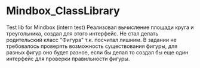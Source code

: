 # Mindbox_ClassLibrary
Test lib for Mindbox (intern test)
Реализовал вычисление площади круга и треугольника, создал для этого интерфейс. Не стал делать родительский класс "Фигура" т.к. посчитал лишним.
В задании не требовалось проверять возможность существования фигуры, для разных фигур оно будет разное,
если бы делал то создал бы еще один интерфейс для проверки правильности фигуры.
